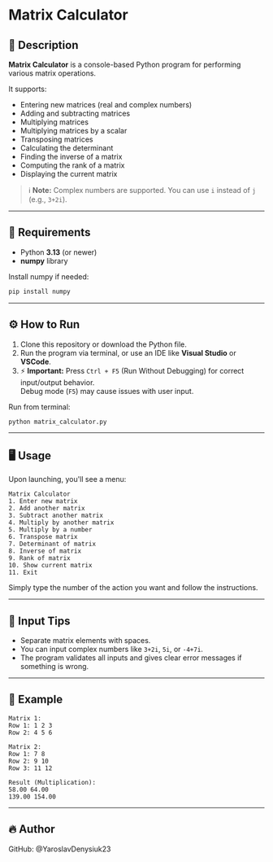 # Matrix Calculator

## :book: Description

**Matrix Calculator** is a console-based Python program for performing various matrix operations.

It supports:

- Entering new matrices (real and complex numbers)
- Adding and subtracting matrices
- Multiplying matrices
- Multiplying matrices by a scalar
- Transposing matrices
- Calculating the determinant
- Finding the inverse of a matrix
- Computing the rank of a matrix
- Displaying the current matrix

> :information_source: **Note:** Complex numbers are supported. You can use `i` instead of `j` (e.g., `3+2i`).

---

## :rocket: Requirements

- Python **3.13** (or newer)
- **numpy** library

Install numpy if needed:

```bash
pip install numpy
```

---

## :gear: How to Run

1. Clone this repository or download the Python file.
2. Run the program via terminal, or use an IDE like **Visual Studio** or **VSCode**.
3. :zap: **Important:** Press `Ctrl + F5` (Run Without Debugging) for correct input/output behavior.  
   Debug mode (`F5`) may cause issues with user input.

Run from terminal:

```bash
python matrix_calculator.py
```

---

## :desktop_computer: Usage

Upon launching, you'll see a menu:

```
Matrix Calculator
1. Enter new matrix
2. Add another matrix
3. Subtract another matrix
4. Multiply by another matrix
5. Multiply by a number
6. Transpose matrix
7. Determinant of matrix
8. Inverse of matrix
9. Rank of matrix
10. Show current matrix
11. Exit
```

Simply type the number of the action you want and follow the instructions.

---

## :pencil: Input Tips

- Separate matrix elements with spaces.
- You can input complex numbers like `3+2i`, `5i`, or `-4+7i`.
- The program validates all inputs and gives clear error messages if something is wrong.

---

## :page_facing_up: Example

```
Matrix 1:
Row 1: 1 2 3
Row 2: 4 5 6

Matrix 2:
Row 1: 7 8
Row 2: 9 10
Row 3: 11 12

Result (Multiplication):
58.00 64.00
139.00 154.00
```

---

## 🔥 Author
GitHub: @YaroslavDenysiuk23


